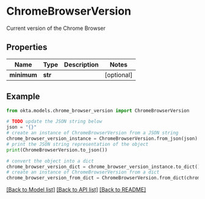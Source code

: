 # ChromeBrowserVersion

Current version of the Chrome Browser

## Properties

Name | Type | Description | Notes
------------ | ------------- | ------------- | -------------
**minimum** | **str** |  | [optional] 

## Example

```python
from okta.models.chrome_browser_version import ChromeBrowserVersion

# TODO update the JSON string below
json = "{}"
# create an instance of ChromeBrowserVersion from a JSON string
chrome_browser_version_instance = ChromeBrowserVersion.from_json(json)
# print the JSON string representation of the object
print(ChromeBrowserVersion.to_json())

# convert the object into a dict
chrome_browser_version_dict = chrome_browser_version_instance.to_dict()
# create an instance of ChromeBrowserVersion from a dict
chrome_browser_version_from_dict = ChromeBrowserVersion.from_dict(chrome_browser_version_dict)
```
[[Back to Model list]](../README.md#documentation-for-models) [[Back to API list]](../README.md#documentation-for-api-endpoints) [[Back to README]](../README.md)


